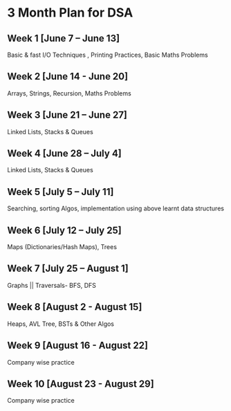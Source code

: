 # 3 Month Plan for DSA 

## Week 1 [June 7 – June 13]
Basic & fast  I/O Techniques , Printing Practices, Basic Maths Problems

## Week 2 [June 14 - June 20]
Arrays, Strings, Recursion, Maths Problems

## Week 3 [June 21 – June 27]
Linked Lists, Stacks & Queues

## Week 4 [June 28 – July 4]
Linked Lists, Stacks & Queues

## Week 5 [July 5 – July 11]
Searching, sorting Algos, implementation using above learnt data structures

## Week 6 [July 12 – July 25]
Maps (Dictionaries/Hash Maps), Trees

## Week 7 [July 25 – August 1]
Graphs || Traversals- BFS, DFS

## Week 8 [August 2 - August 15]
Heaps, AVL Tree, BSTs & Other Algos

## Week 9 [August 16 - August 22]
Company wise practice 

## Week 10 [August 23 - August 29]
Company wise practice 
